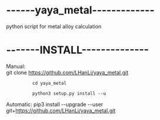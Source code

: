 # ------yaya_metal-------------

python script for metal alloy calculation

# -------INSTALL--------------
Manual:     
              git clone https://github.com/LHanLi/yaya_metal.git
              
              cd yaya_metal
              
              python3 setup.py install --u
              
Automatic:
            pip3 install --upgrade --user   git+https://github.com/LHanLi/yaya_metal.git

